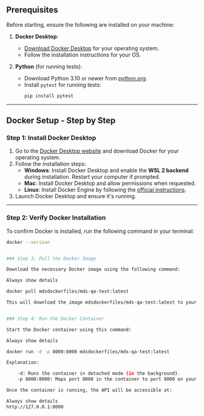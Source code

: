 ## Prerequisites

Before starting, ensure the following are installed on your machine:

1. **Docker Desktop**:
   - [Download Docker Desktop](https://www.docker.com/products/docker-desktop) for your operating system.
   - Follow the installation instructions for your OS.

2. **Python** (for running tests):
   - Download Python 3.10 or newer from [python.org](https://www.python.org/downloads/).
   - Install `pytest` for running tests:
     ```bash
     pip install pytest
     ```

---

## Docker Setup - Step by Step

### Step 1: Install Docker Desktop

1. Go to the [Docker Desktop website](https://www.docker.com/products/docker-desktop) and download Docker for your operating system.
2. Follow the installation steps:
   - **Windows**: Install Docker Desktop and enable the **WSL 2 backend** during installation. Restart your computer if prompted.
   - **Mac**: Install Docker Desktop and allow permissions when requested.
   - **Linux**: Install Docker Engine by following the [official instructions](https://docs.docker.com/engine/install/).
3. Launch Docker Desktop and ensure it's running.

---

### Step 2: Verify Docker Installation

To confirm Docker is installed, run the following command in your terminal:

```bash
docker --version


### Step 3: Pull the Docker Image

Download the necessary Docker image using the following command:

Always show details

docker pull mdsdockerfiles/mds-qa-test:latest

This will download the image mdsdockerfiles/mds-qa-test:latest to your local Docker environment.


### Step 4: Run the Docker Container

Start the Docker container using this command:

Always show details

docker run -d -p 8000:8000 mdsdockerfiles/mds-qa-test:latest

Explanation:

    -d: Runs the container in detached mode (in the background).
    -p 8000:8000: Maps port 8000 in the container to port 8000 on your local machine.

Once the container is running, the API will be accessible at:

Always show details
http://127.0.0.1:8000
